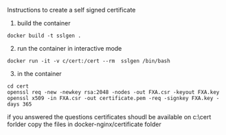 Instructions to create a self signed certificate 

1. build the container 
```
docker build -t sslgen .
```

2. run the container in interactive mode
```
docker run -it -v c/cert:/cert --rm  sslgen /bin/bash
```

3. in the container 
```
cd cert
openssl req -new -newkey rsa:2048 -nodes -out FXA.csr -keyout FXA.key
openssl x509 -in FXA.csr -out certificate.pem -req -signkey FXA.key -days 365
```

if you answered the questions certificates shoudl be available on c:\cert forlder copy the files in docker-nginx/certificate folder
